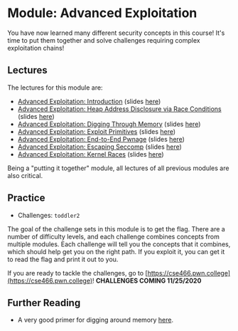 # Module: Advanced Exploitation

You have now learned many different security concepts in this course!
It's time to put them together and solve challenges requiring complex exploitation chains!

## Lectures

The lectures for this module are:

- [Advanced Exploitation: Introduction](https://youtu.be/s7DCT9qccYc) (slides [here](https://docs.google.com/presentation/d/1uHpo78FQVv8RaPe0IVUMXRBouBau6j4JFgx3_1-_wIw/edit))
- [Advanced Exploitation: Heap Address Disclosure via Race Conditions](https://youtu.be/LFlsuBF-s7g) (slides [here](https://docs.google.com/presentation/d/1Nh47gCskB3Cr1d6Yr1Q8RWwt2p8DlHvJbwgSs-3m4kA/edit))
- [Advanced Exploitation: Digging Through Memory](https://youtu.be/WElEwa1pXCw) (slides [here](https://docs.google.com/presentation/d/1UY3GniieKBiphekH_RmkghYdm5M5DBNklHCxfN2S62A/edit))
- [Advanced Exploitation: Exploit Primitives](https://youtu.be/PY9fNJel-X8) (slides [here](https://docs.google.com/presentation/d/1fMVQqCeNioayny-oUd3uYFNzkyHDz3u-B8f_JiJtf6Y/edit))
- [Advanced Exploitation: End-to-End Pwnage](https://youtu.be/okLF1WnbV4M) (slides [here](https://docs.google.com/presentation/d/1Q6ZjNq7VeU08Tba5uWkgJy6IMH5sDT8jCW1d8vmau4M/edit))
- [Advanced Exploitation: Escaping Seccomp](https://youtu.be/mKzUA3j6myg) (slides [here](https://docs.google.com/presentation/d/1YMlOERClX6Yi8Fb9DYxBBJ5MYB1C-_F75XKkoSmbl8k/edit))
- [Advanced Exploitation: Kernel Races](https://youtu.be/hpON-ojRks4) (slides [here](https://docs.google.com/presentation/d/16MN3BneO7l16SX_cpvTYlV25nfdRuqfRIRQvV-iURa0/edit))

Being a "putting it together" module, all lectures of all previous modules are also critical.

## Practice

- Challenges: `toddler2`

The goal of the challenge sets in this module is to get the flag.
There are a number of difficulty levels, and each challenge combines concepts from multiple modules.
Each challenge will tell you the concepts that it combines, which should help get you on the right path.
If you exploit it, you can get it to read the flag and print it out to you.

If you are ready to tackle the challenges, go to [https://cse466.pwn.college](https://cse466.pwn.college)! **CHALLENGES COMING 11/25/2020**

## Further Reading

- A very good primer for digging around memory [here](https://www.nickgregory.me/security/2019/04/06/pivoting-around-memory/).
